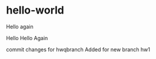 # hello-world

Hello again


Hello Hello Again

commit changes for hwqbranch
Added for new branch hw1
